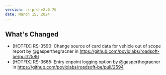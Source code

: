 ```yaml
---
version: rs-prd-v2.0.76
date: March 15, 2024
---
```


## What's Changed
* [HOTFIX] RS-3590: Change source of card data for vehicle out of scope report by @gasperthegracner in https://github.com/poviolabs/roadsoft-be/pull/2586
* [HOTFIX] RS-3665: Entry enpoint logging option by @gasperthegracner in https://github.com/poviolabs/roadsoft-be/pull/2594